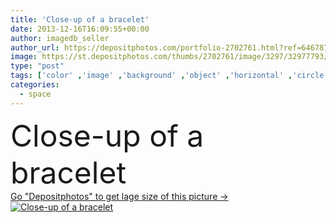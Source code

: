 ```yaml
---
title: 'Close-up of a bracelet'
date: 2013-12-16T16:09:55+00:00
author: imagedb_seller
author_url: https://depositphotos.com/portfolio-2702761.html?ref=64678756
image: https://st.depositphotos.com/thumbs/2702761/image/3297/32977793/api_thumb_450.jpg?forcejpeg=true
type: "post"
tags: ['color' ,'image' ,'background' ,'object' ,'horizontal' ,'circle' ,'close up' ,'design' ,'photography' ,'copy' ,'space' ,'diamond' ,'gem' ,'isolated' ,'jewel' ,'jewelry' ,'luxury' ,'precious' ,'shiny' ,'stone' ,'simplicity' ,'bright' ,'clipping' ,'path' ,'single' ,'metal' ,'shot' ,'art' ,'elegance' ,'gold' ,'people' ,'golden' ,'life' ,'pattern' ,'cut' ,'creativity' ,'fashion' ,'bracelet' ,'accessory' ,'personal' ,'modern' ,'luxurious' ,'glitter' ,'still' ,'accessories' ,'metallic' ,'chic' ,'craft' ,'fashionable' ,'prosperity' ]
categories: 
  - space
---
```

<div aling="center">
            <font size="60"> Close-up of a bracelet</font>   
</div>
<div>
    <a href='https://depositphotos.com/32977793/stock-photo-close-up-of-a-bracelet.html?ref=64678756' target=_blank > Go "Depositphotos" to get lage size of this picture ->
        <img href='https://depositphotos.com/32977793/stock-photo-close-up-of-a-bracelet.html?ref=64678756' src='https://st.depositphotos.com/2702761/3297/i/950/depositphotos_32977793-stock-photo-close-up-of-a-bracelet.jpg?forcejpeg=true' alt='Close-up of a bracelet' >
    </a>
</div>
